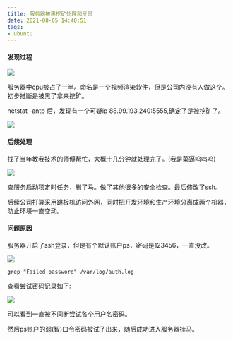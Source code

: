 ```yaml
---
title: 服务器被黑挖矿处理和反思
date: 2021-08-05 14:40:51
tags:
- ubuntu
---
```


#### 发现过程

![](image-20210805145050245.png)

服务器中cpu被占了一半。命名是一个视频渲染软件，但是公司内没有人做这个。初步推断是被黑了拿来挖矿。

netstat -antp 后，发现有一个可疑ip 88.99.193.240:5555,确定了是被挖矿了。

![](image-20210805144853084.png)

#### 后续处理

找了当年教我技术的师傅帮忙，大概十几分钟就处理完了。(我是菜逼呜呜呜)

![](image-20210805145630809.png)

查服务启动项定时任务，删了马。做了其他很多的安全检查。最后修改了ssh。

后续公司打算采用跳板机访问外网，同时把开发环境和生产环境分离成两个机器，防止环境一直变动。

#### 问题原因

服务器开启了ssh登录，但是有个默认账户ps，密码是123456，一直没改。

![](image-20210805150027071.png)

```
grep "Failed password" /var/log/auth.log
```

查看尝试密码记录如下:

![](image-20210805150657377.png)

可以看到一直被不间断尝试各个用户名密码。

然后ps账户的弱(智)口令密码被试了出来，随后成功进入服务器挂马。
